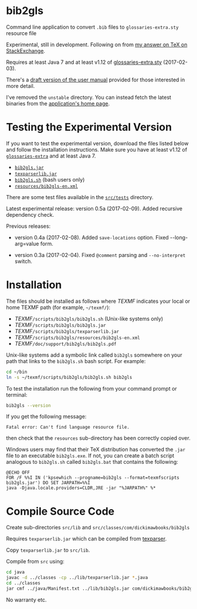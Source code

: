 # bib2gls
Command line application to convert `.bib` files to `glossaries-extra.sty` resource file

Experimental, still in development. Following on
from [my answer on TeX on
StackExchange](http://tex.stackexchange.com/a/343852/19862).

Requires at least Java 7 and at least v1.12 of
[glossaries-extra.sty](http://ctan.org/pkg/glossaries-extra)
(2017-02-03).

There's a [draft version of the user
manual](http://www.dickimaw-books.com/software/bib2gls/)
provided for those 
interested in more detail.

I've removed the `unstable` directory. You can instead fetch the
latest binaries from the [application's home page](http://www.dickimaw-books.com/software/bib2gls/).

# Testing the Experimental Version

If you want to test the experimental version, download the
files listed below and follow the installation instructions.
Make sure you have at least v1.12 of 
[`glossaries-extra`](http://ctan.org/pkg/glossaries-extra)
and at least Java 7.

 - [`bib2gls.jar`](http://www.dickimaw-books.com/software/bib2gls/bib2gls.jar)
 - [`texparserlib.jar`](https://www.dickimaw-books.com/software/bib2gls/texparserlib.jar)
 - [`bib2gls.sh`](https://github.com/nlct/bib2gls/raw/master/src/bin/bib2gls.sh) (bash users only)
 - [`resources/bib2gls-en.xml`](https://github.com/nlct/bib2gls/raw/master/src/lib/resources/bib2gls-en.xml)

There are some test files available in the
[`src/tests`](https://github.com/nlct/bib2gls/tree/master/src/tests)
directory.

Latest experimental release: version 0.5a (2017-02-09).
Added recursive dependency check.

Previous releases:

 -  version 0.4a (2017-02-08).
    Added `save-locations` option. Fixed --long-arg=value form.

 - version 0.3a (2017-02-04).
   Fixed `@comment` parsing and `--no-interpret` switch.

# Installation

The files should be installed as follows where *TEXMF* indicates
your local or home TEXMF path (for example, `~/texmf/`):

 - *TEXMF*`/scripts/bib2gls/bib2gls.sh` (Unix-like systems only)
 - *TEXMF*`/scripts/bib2gls/bib2gls.jar`
 - *TEXMF*`/scripts/bib2gls/texparserlib.jar`
 - *TEXMF*`/scripts/bib2gls/resources/bib2gls-en.xml`
 - *TEXMF*`/doc/support/bib2gls/bib2gls.pdf`

Unix-like systems add a symbolic link called `bib2gls` somewhere on
your path that links to the `bib2gls.sh` bash script.
For example:
```bash
cd ~/bin
ln -s ~/texmf/scripts/bib2gls/bib2gls.sh bib2gls
```

To test the installation run the following from your command 
prompt or terminal:
```bash
bib2gls --version
```
If you get the following message:
```
Fatal error: Can't find language resource file.
```
then check that the `resources` sub-directory has been correctly
copied over.

Windows users may find that their TeX distribution has converted the
`.jar` file to an executable `bib2gls.exe`. If not, you can create a
batch script analogous to `bib2gls.sh` called `bib2gls.bat` that
contains the following:
```com
@ECHO OFF
FOR /F %%I IN ('kpsewhich --progname=bib2gls --format=texmfscripts bib2gls.jar') DO SET JARPATH=%%I
java -Djava.locale.providers=CLDR,JRE -jar "%JARPATH%" %*
```

# Compile Source Code

Create sub-directories `src/lib` and
`src/classes/com/dickimawbooks/bib2gls`

Requires `texparserlib.jar` which can be compiled from
[texparser](https://github.com/nlct/texparser).

Copy `texparserlib.jar` to `src/lib`.

Compile from `src` using:

```bash 
cd java
javac -d ../classes -cp ../lib/texparserlib.jar *.java
cd ../classes
jar cmf ../java/Manifest.txt ../lib/bib2gls.jar com/dickimawbooks/bib2gls/*.class
```

No warranty etc.
